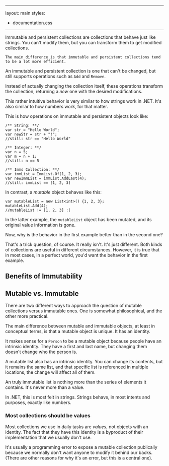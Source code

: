 ***
layout: main
styles:
  - documentation.css

***


<div class="tldr">
    Immutable and persistent collections are collections that behave just like strings. You can't modify them, but you can transform them to get modified collections.
   
    The main difference is that immutable and persistent collections tend to be a lot more efficient.
</div>
 
An immutable and persistent collection is one that can't be changed, but still supports operations such as `Add` and `Remove`.
 
Instead of actually changing the collection itself, these operations transform the collection, returning a *new* one with the desired modifications.
 
This rather intuitive behavior is very similar to how strings work in .NET. It's also similar to how numbers work, for that matter.
 
This is how operations on immutable and persistent objects look like:
 
    /** String: **/
    var str = "Hello World";
    var newStr = str + "!";
    //still: str == "Hello World"
 
    /** Integer: **/
    var n = 5;
    var m = n + 1;
    //still: n == 5
 
    /** Imms Collection: **/
    var immList = ImmList.Of(1, 2, 3);
    var newImmList = immList.AddLast(4);
    //still: immList == [1, 2, 3]
 
In contrast, a *mutable* object behaves like this:
 
    var mutableList = new List<int>() {1, 2, 3};
    mutableList.Add(4);
    //mutableList != [1, 2, 3] :(
   
In the latter example, the `mutableList` object has been mutated, and its original value information is gone.
 
Now, why is the behavior in the first example better than in the second one?
 
That's a trick question, of course. It really isn't. It's just different. Both kinds of collections are useful in different circumstances. However, it is true that in most cases, in a perfect world, you'd want the behavior in the first example.

## Benefits of Immutability

## Mutable vs. Immutable
There are two different ways to approach the question of mutable collections versus immutable ones. One is somewhat philosophical, and the other more practical.

The main difference between mutable and immutable objects, at least in conceptual terms, is that a mutable object is unique. It has an identity.
 
It makes sense for a `Person` to be a mutable object because people have an intrinsic identity. They have a first and last name, but changing them doesn't change who the person is.
 
A mutable list also has an intrinsic identity. You can change its contents, but it remains the same list, and that specific list is referenced in multiple locations, the change will affect all of them.
 
An truly immutable list is nothing more than the series of elements it contains. It's never more than a value.
 
In .NET, this is most felt in strings. Strings behave, in most intents and purposes, exactly like numbers.
 
### Most collections should be values
Most collections we use in daily tasks are *values*, not objects with an identity. The fact that they have this identity is a byproduct of their implementation that we usually don't use.
 
It's usually a programming error to expose a mutable collection publically because we normally don't want anyone to modify it behind our backs. (There are other reasons for why it's an error, but this is a central one).